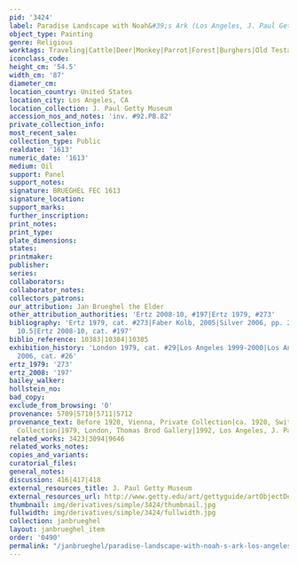 ```yaml
---
pid: '3424'
label: Paradise Landscape with Noah&#39;s Ark (Los Angeles, J. Paul Getty Museum)
object_type: Painting
genre: Religious
worktags: Traveling|Cattle|Deer|Monkey|Parrot|Forest|Burghers|Old Testament|Paradise
iconclass_code:
height_cm: '54.5'
width_cm: '87'
diameter_cm:
location_country: United States
location_city: Los Angeles, CA
location_collection: J. Paul Getty Museum
accession_nos_and_notes: 'inv. #92.PB.82'
private_collection_info:
most_recent_sale:
collection_type: Public
realdate: '1613'
numeric_date: '1613'
medium: Oil
support: Panel
support_notes:
signature: BRUEGHEL FEC 1613
signature_location:
support_marks:
further_inscription:
print_notes:
print_type:
plate_dimensions:
states:
printmaker:
publisher:
series:
collaborators:
collaborator_notes:
collectors_patrons:
our_attribution: Jan Brueghel the Elder
other_attribution_authorities: 'Ertz 2008-10, #197|Ertz 1979, #273'
bibliography: 'Ertz 1979, cat. #273|Faber Kolb, 2005|Silver 2006, pp. 213-14, fig.
  10.5|Ertz 2008-10, cat. #197'
biblio_reference: 10383|10384|10385
exhibition_history: 'London 1979, cat. #29|Los Angeles 1999-2000|Los Angeles-The Hague
  2006, cat. #26'
ertz_1979: '273'
ertz_2008: '197'
bailey_walker:
hollstein_no:
bad_copy:
exclude_from_browsing: '0'
provenance: 5709|5710|5711|5712
provenance_text: Before 1920, Vienna, Private Collection|ca. 1920, Switzerland, Private
  Collection|1979, London, Thomas Brod Gallery|1992, Los Angeles, J. Paul Getty Museum
related_works: 3423|3094|9646
related_works_notes:
copies_and_variants:
curatorial_files:
general_notes:
discussion: 416|417|418
external_resources_title: J. Paul Getty Museum
external_resources_url: http://www.getty.edu/art/gettyguide/artObjectDetails
thumbnail: img/derivatives/simple/3424/thumbnail.jpg
fullwidth: img/derivatives/simple/3424/fullwidth.jpg
collection: janbrueghel
layout: janbrueghel_item
order: '0490'
permalink: "/janbrueghel/paradise-landscape-with-noah-s-ark-los-angeles-j-paul-getty-museum"
---
```

